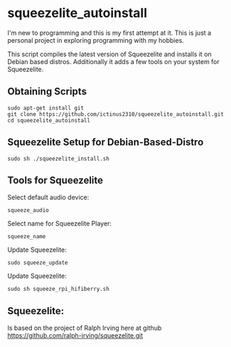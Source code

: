 squeezelite_autoinstall
==============
I'm new to programming and this is my first attempt at it.
This is just a personal project in exploring programming with my hobbies.

This script compiles the latest version of Squeezelite and installs it on Debian based distros. 
Additionally it adds a few tools on your system for Squeezelite.

Obtaining Scripts
-----------------
```shell
sudo apt-get install git
git clone https://github.com/ictinus2310/squeezelite_autoinstall.git
cd squeezelite_autoinstall
```

Squeezelite Setup for Debian-Based-Distro
-----------------------------------------
```shell
sudo sh ./squeezelite_install.sh
```

Tools for Squeezelite
---------------------
Select default audio device:
```shell
squeeze_audio
```
Select name for Squeezelite Player:
```shell
squeeze_name
```
Update Squeezelite:
```shell
sudo squeeze_update
```
Update Squeezelite:
```shell
sudo sh squeeze_rpi_hifiberry.sh
```
Squeezelite:
------------
Is based on the project of Ralph Irving here at github https://github.com/ralph-irving/squeezelite.git
